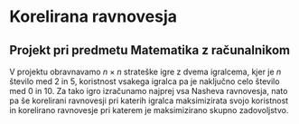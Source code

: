 # Korelirana ravnovesja
## Projekt pri predmetu Matematika z računalnikom
V projektu obravnavamo $n\times n$ strateške igre z dvema igralcema, kjer je $n$ število med 2 in 5, koristnost vsakega igralca pa je naključno celo število med 0 in 10. Za tako igro izračunamo najprej vsa Nasheva ravnovesja, nato pa še korelirani ravnovesji pri katerih igralca maksimizirata svojo koristnost in korelirano ravnovesje pri katerem je maksimizirano skupno zadovoljstvo. 
